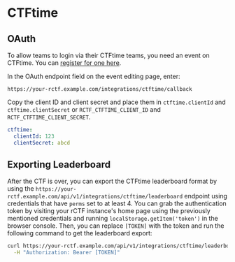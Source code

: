 # CTFtime

## OAuth

To allow teams to login via their CTFtime teams, you need an event on CTFtime. You can [register for one here](https://ctftime.org/event/mail/).

In the OAuth endpoint field on the event editing page, enter:

```
https://your-rctf.example.com/integrations/ctftime/callback
```

Copy the client ID and client secret and place them in `ctftime.clientId` and `ctftime.clientSecret` or `RCTF_CTFTIME_CLIENT_ID` and `RCTF_CTFTIME_CLIENT_SECRET`.

```yaml
ctftime:
  clientId: 123
  clientSecret: abcd
```

## Exporting Leaderboard

After the CTF is over, you can export the CTFtime leaderboard format by using the `https://your-rctf.example.com/api/v1/integrations/ctftime/leaderboard` endpoint using credentials that have `perms` set to at least 4. You can grab
the authentication token by visiting your rCTF instance's home page using the previously mentioned credentials and running `localStorage.getItem('token')` in the browser console. Then, you can replace `[TOKEN]` with the token and run the following command to get the leaderboard export:

```bash
curl https://your-rctf.example.com/api/v1/integrations/ctftime/leaderboard \
  -H "Authorization: Bearer [TOKEN]"
```
